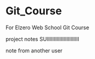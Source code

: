 # Git_Course
For Elzero Web School Git Course


project notes
SUIIIIIIIIIIIIIIIIIIIIIII

note from another user
